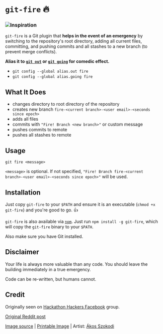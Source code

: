 # `git-fire` :fire:

### ![Inspiration](https://i.imgur.com/3POtveC.jpg)

`git-fire` is a Git plugin that **helps in the event of an emergency** by switching to the repository's root directory, adding all current files, committing, and pushing commits and all stashes to a new branch (to prevent merge conflicts).

**Alias it to [`git out`](https://np.reddit.com/r/ProgrammerHumor/comments/3nc531/in_case_of_fire/cvmxnv1) or [`git going`](https://np.reddit.com/r/ProgrammerHumor/comments/3nc531/in_case_of_fire/cvmsajb) for comedic effect.**

- `git config --global alias.out fire`
- `git config --global alias.going fire`

## What It Does

- changes directory to root directory of the repository
- creates new branch `fire-<current branch>-<user email>-<seconds since epoch>`
- adds all files
- commits with `"Fire! Branch <new branch>"` or custom message
- pushes commits to remote
- pushes all stashes to remote

## Usage

`git fire <message>`

`<message>` is optional. If not specified, `"Fire! Branch fire-<current branch>-<user email>-<seconds since epoch>"` will be used.

## Installation

Just copy `git-fire` to your `$PATH` and ensure it is an executable (`chmod +x git-fire`) and you're good to go. 👍

`git-fire` is also available via [`npm`](https://npmjs.com/git-fire). Just run `npm install -g git-fire`, which will copy the `git-fire` binary to your `$PATH`.

Also make sure you have Git installed.

## Disclaimer

Your life is always more valuable than any code. You should leave the building immediately in a true emergency.

Code can be re-written, but humans cannot.

## Credit

Originally seen on [Hackathon Hackers Facebook](https://www.facebook.com/groups/hackathonhackers) group.

[Original Reddit post](https://www.reddit.com/r/ProgrammerHumor/comments/3nc531/in_case_of_fire/)

[Image source](https://instagram.com/p/8N8J8wRgPq/) | [Printable Image](http://imgur.com/IiAdxbB) | Artist: [Ákos Szokodi](https://github.com/szokodiakos)
